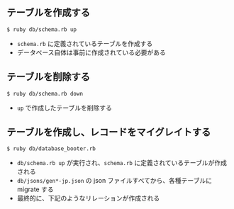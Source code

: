 ## テーブルを作成する
```
$ ruby db/schema.rb up
```
* `schema.rb` に定義されているテーブルを作成する
* データベース自体は事前に作成されている必要がある

## テーブルを削除する
```
$ ruby db/schema.rb down
```
* `up` で作成したテーブルを削除する

## テーブルを作成し、レコードをマイグレイトする
```
$ ruby db/database_booter.rb
```
* `db/schema.rb up` が実行され、`schema.rb` に定義されているテーブルが作成される
* `db/jsons/gen*-jp.json` の json ファイルすべてから、各種テーブルに migrate する
* 最終的に、下記のようなリレーションが作成される
